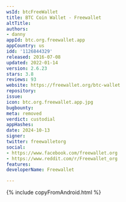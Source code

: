 ```yaml
---
wsId: btcFreeWallet
title: BTC Coin Wallet - Freewallet
altTitle: 
authors:
- danny
appId: btc.org.freewallet.app
appCountry: us
idd: '1126844329'
released: 2016-07-08
updated: 2022-01-14
version: 2.6.23
stars: 3.8
reviews: 93
website: https://freewallet.org/btc-wallet
repository: 
issue: 
icon: btc.org.freewallet.app.jpg
bugbounty: 
meta: removed
verdict: custodial
appHashes: 
date: 2024-10-13
signer: 
twitter: freewalletorg
social:
- https://www.facebook.com/freewallet.org
- https://www.reddit.com/r/Freewallet_org
features: 
developerName: Freewallet

---
```


{% include copyFromAndroid.html %}

